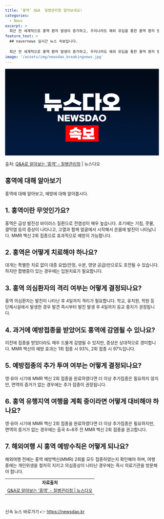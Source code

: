 ```yaml
---
title: ‘홍역’ Q&A  질병관리청 알아보세요!
categories:
  - News
excerpt: >
  최근 전 세계적으로 홍역 환자 발생이 증가하고, 우리나라도 해외 유입을 통한 홍역 환자 발생 위험이 증가함에…
feature_text: >
  ## navernews 실시간 뉴스 속보입니다.

  최근 전 세계적으로 홍역 환자 발생이 증가하고, 우리나라도 해외 유입을 통한 홍역 환자 발생 위험이 증가함에…
image: '/assets/img/newsdao_breakingnews.jpg'
---
```


![뉴스다오 속보](/assets/img/newsdao_breakingnews.jpg)

<p>출처: <a href="https://newsdao.kr/3145" rel="dofollow">Q&A로 알아보는 ‘홍역’ - 질병관리청</a> | 뉴스다오</p>

<h2 data-ke-size="size26">홍역에 대해 알아보기</h2>
<p data-ke-size="size16">홍역에 대해 알아보고, 예방에 대해 알아봅시다.</p>

<h2 data-ke-size="size24">1. 홍역이란 무엇인가요?</h2>
<p data-ke-size="size16">홍역은 급성 발진성 바이러스 질환으로 전염성이 매우 높습니다. 초기에는 기침, 콧물, 결막염 등의 증상이 나타나고, 고열과 함께 얼굴에서 시작해서 온몸에 발진이 나타납니다. MMR 백신 2회 접종으로 효과적으로 예방이 가능합니다.</p>

<h2 data-ke-size="size24">2. 홍역은 어떻게 치료해야 하나요?</h2>
<p data-ke-size="size16">대개는 특별한 치료 없이 대증 요법(안정, 수분, 영양 공급)만으로도 호전될 수 있습니다. 하지만 합병증이 있는 경우에는 입원치료가 필요합니다.</p>

<h2 data-ke-size="size24">3. 홍역 의심환자의 격리 여부는 어떻게 결정되나요?</h2>
<p data-ke-size="size16">홍역 의심환자는 발진이 나타난 후 4일까지 격리가 필요합니다. 학교, 유치원, 학원 등 단체시설에서 발생한 경우 발견 즉시부터 발진 발생 후 4일까지 등교 중지가 권장됩니다.</p>

<h2 data-ke-size="size24">4. 과거에 예방접종을 받았어도 홍역에 감염될 수 있나요?</h2>
<p data-ke-size="size16">이전에 접종을 받았더라도 매우 드물게 감염될 수 있지만, 증상은 상대적으로 경미합니다. MMR 백신의 예방 효과는 1회 접종 시 93%, 2회 접종 시 97%입니다.</p>

<h2 data-ke-size="size24">5. 예방접종의 추가 투여 여부는 어떻게 결정되나요?</h2>
<p data-ke-size="size16">영·유아 시기에 MMR 백신 2회 접종을 완료하였다면 더 이상 추가접종은 필요하지 않지만, 면역의 증거가 없는 경우에는 추가 접종이 권장됩니다.</p>

<h2 data-ke-size="size24">6. 홍역 유행지역 여행을 계획 중이라면 어떻게 대비해야 하나요?</h2>
<p data-ke-size="size16">영·유아 시기에 MMR 백신 2회 접종을 완료하였다면 더 이상 추가접종은 필요하지만, 면역의 증거가 없는 경우에는 출국 4~6주 전 MMR 백신 2회 접종을 권고합니다.</p>

<h2 data-ke-size="size24">7. 해외여행 시 홍역 예방수칙은 어떻게 되나요?</h2>
<p data-ke-size="size16">해외여행 전에는 홍역 예방백신(MMR) 2회를 모두 접종하였는지 확인해야 하며, 여행 중에는 개인위생을 철저히 지키고 의심증상이 나타난 경우에는 즉시 의료기관을 방문해야 합니다.</p>

<table style="width: 70%;">
<tbody>
<tr>
<td style="text-align: center; height: 17px;"><b>자료출처</b></td>
</tr>
<tr>
<td style="text-align: center; height: 17px;"><a href="https://newsdao.kr/3145">Q&A로 알아보는 ‘홍역’ - 질병관리청 | 뉴스다오</a></td>
</tr>
</tbody>
</table>
<p data-ke-size="size16">&nbsp;</p> 

신속 뉴스 바로가기 👉 <a href="https://newsdao.kr" rel="dofollow">https://newsdao.kr</a>



